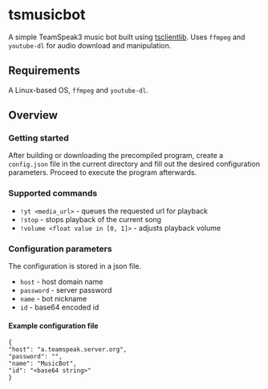 # tsmusicbot
A simple TeamSpeak3 music bot built using [tsclientlib](https://github.com/ReSpeak/tsclientlib). Uses `ffmpeg` and `youtube-dl` for audio download and manipulation.

## Requirements
A Linux-based OS, `ffmpeg` and `youtube-dl`.

## Overview
### Getting started 
After building or downloading the precompiled program, create a `config.json` file in the current directory and fill out the desired configuration parameters.
Proceed to execute the program afterwards.

### Supported commands
* `!yt <media_url>` - queues the requested url for playback
* `!stop` - stops playback of the current song
* `!volume <float value in [0, 1]>` - adjusts playback volume

### Configuration parameters
The configuration is stored in a json file.
* `host` - host domain name
* `password` - server password
* `name` - bot nickname
* `id` - base64 encoded id

#### Example configuration file
```
{
"host": "a.teamspeak.server.org",
"password": "",
"name": "MusicBot",
"id": "<base64 string>"
}

```

